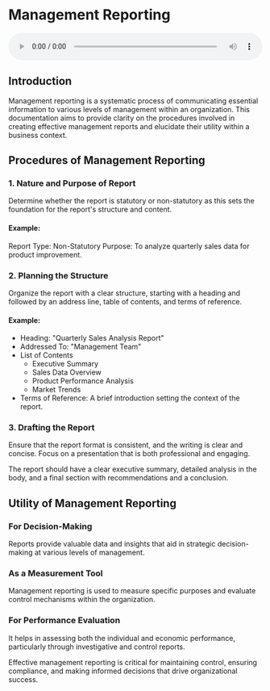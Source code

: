 # Management Reporting

<audio controls style="width: 100%;">
  <source src="../../../../../audio/4th_sem/CMA/Unit-7 Management Reporting/7.a Procedures and Utility.mp3" type="audio/mpeg">
  Your browser does not support the audio element.
</audio>


## Introduction
Management reporting is a systematic process of communicating essential information to various levels of management within an organization. This documentation aims to provide clarity on the procedures involved in creating effective management reports and elucidate their utility within a business context.

## Procedures of Management Reporting

### 1. Nature and Purpose of Report
Determine whether the report is statutory or non-statutory as this sets the foundation for the report's structure and content.

#### Example:

Report Type: Non-Statutory
Purpose: To analyze quarterly sales data for product improvement.


### 2. Planning the Structure
Organize the report with a clear structure, starting with a heading and followed by an address line, table of contents, and terms of reference.

#### Example:

- Heading: "Quarterly Sales Analysis Report"
- Addressed To: "Management Team"
- List of Contents
  - Executive Summary
  - Sales Data Overview
  - Product Performance Analysis
  - Market Trends
- Terms of Reference: A brief introduction setting the context of the report.


### 3. Drafting the Report
Ensure that the report format is consistent, and the writing is clear and concise. Focus on a presentation that is both professional and engaging.

The report should have a clear executive summary, detailed analysis in the body, and a final section with recommendations and a conclusion.


## Utility of Management Reporting

### For Decision-Making
Reports provide valuable data and insights that aid in strategic decision-making at various levels of management.

### As a Measurement Tool
Management reporting is used to measure specific purposes and evaluate control mechanisms within the organization.

### For Performance Evaluation
It helps in assessing both the individual and economic performance, particularly through investigative and control reports.

Effective management reporting is critical for maintaining control, ensuring compliance, and making informed decisions that drive organizational success.

